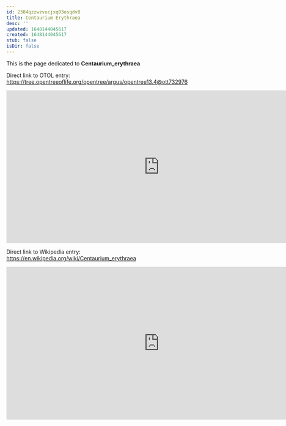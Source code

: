```yaml
---
id: 2384qzzwzvucjxq03osqdv8
title: Centaurium Erythraea
desc: ''
updated: 1648144045617
created: 1648144045617
stub: false
isDir: false
---
```

This is the page dedicated to **Centaurium_erythraea**


Direct link to OTOL entry: https://tree.opentreeoflife.org/opentree/argus/opentree13.4@ott732976



<html>
    <body>
    <iframe src="https://tree.opentreeoflife.org/opentree/argus/opentree13.4@ott732976"
    width="800" height="400" frameborder="0" allowfullscreen> </iframe>
    </body>
</html>
    


Direct link to Wikipedia entry: https://en.wikipedia.org/wiki/Centaurium_erythraea



<html>
    <body>
    <iframe src="https://en.wikipedia.org/wiki/Centaurium_erythraea"
    width="800" height="400" frameborder="0" allowfullscreen> </iframe>
    </body>
</html>
    
